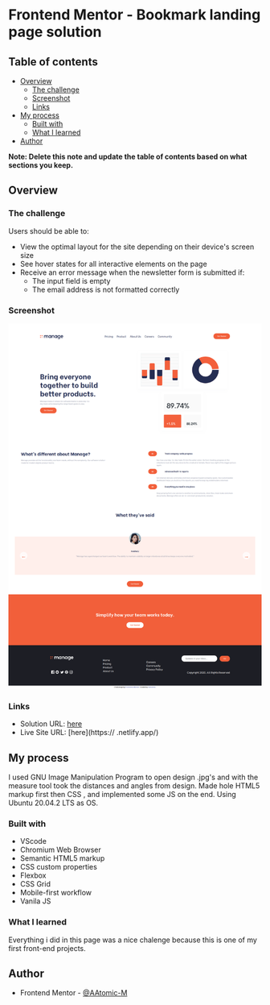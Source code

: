 # Frontend Mentor - Bookmark landing page solution

## Table of contents

- [Overview](#overview)
  - [The challenge](#the-challenge)
  - [Screenshot](#screenshot)
  - [Links](#links)
- [My process](#my-process)
  - [Built with](#built-with)
  - [What I learned](#what-i-learned)
- [Author](#author)

**Note: Delete this note and update the table of contents based on what sections you keep.**

## Overview

### The challenge

Users should be able to:

- View the optimal layout for the site depending on their device's screen size
- See hover states for all interactive elements on the page
- Receive an error message when the newsletter form is submitted if:
  - The input field is empty
  - The email address is not formatted correctly

### Screenshot

![](./screenshot.png)

### Links

- Solution URL: [here](https://github.com/AAtomic-M/...)
- Live Site URL: [here](https:// .netlify.app/)

## My process

I used GNU Image Manipulation Program to open design .jpg's and with the measure tool took the distances and angles from design.
Made hole HTML5 markup first then CSS , and implemented some JS on the end. Using Ubuntu 20.04.2 LTS as OS.

### Built with

- VScode
- Chromium Web Browser
- Semantic HTML5 markup
- CSS custom properties
- Flexbox
- CSS Grid
- Mobile-first workflow
- Vanila JS

### What I learned

Everything i did in this page was a nice chalenge because this is one of my first front-end projects.

## Author

- Frontend Mentor - [@AAtomic-M](https://www.frontendmentor.io/profile/AAtomic-M)
